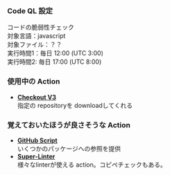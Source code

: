 
### Code QL 設定
コードの脆弱性チェック  
対象言語：javascript  
対象ファイル：？？  
実行時間1：毎日 12:00 (UTC 3:00)  
実行時間2: 毎日 17:00 (UTC 8:00)  


### 使用中の Action
* **[Checkout V3](https://github.com/marketplace/actions/checkout)**  
指定の repositoryを downloadしてくれる


### 覚えておいたほうが良さそうな Action
* **[GitHub Script](https://github.com/marketplace/actions/github-script)**  
いくつかのパッケージへの参照を提供
* **[Super-Linter](https://github.com/marketplace/actions/super-linter)**  
様々なlinterが使える action。コピペチェックもある。

